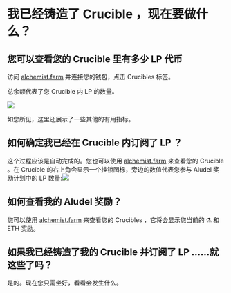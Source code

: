 # 我已经铸造了 Crucible ，现在要做什么？

## 您可以查看您的 Crucible 里有多少 LP 代币

访问 [alchemist.farm](https://alchemist.farm/) 并连接您的钱包，点击 Crucibles 标签。

总余额代表了您 Crucible 内 LP 的数量。

![](https://i.imgur.com/WCBz8yM.png)

如您所见，这里还展示了一些其他的有用指标。

## 如何确定我已经在 Crucible 内订阅了 LP ？

这个过程应该是自动完成的。您也可以使用 [alchemist.farm](https://alchemist.farm/) 来查看您的 Crucible 。在 Crucible 的右上角会显示一个挂锁图标，旁边的数值代表您参与 Aludel 奖励计划中的 LP 数量:![](https://i.imgur.com/ed4d3m8.png)

## 如何查看我的 Aludel 奖励？

您可以使用 [alchemist.farm](https://alchemist.farm/) 来查看您的 Crucibles ，它将会显示您当前的 ⚗️ 和 ETH 奖励。

## 如果我已经铸造了我的 Crucible 并订阅了 LP ......就这些了吗？

是的。现在您只需坐好，看看会发生什么。

#### 

